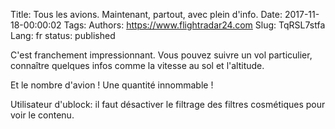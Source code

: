 Title: Tous les avions. Maintenant, partout, avec plein d'info.
Date: 2017-11-18-00:00:02
Tags: 
Authors: https://www.flightradar24.com
Slug: TqRSL7stfa
Lang: fr
status: published

C'est franchement impressionnant. Vous pouvez suivre un vol particulier,
connaître quelques infos comme la vitesse au sol et l'altitude.

Et le nombre d'avion ! Une quantité innommable !

  

Utilisateur d'ublock: il faut désactiver le filtrage des filtres cosmétiques pour voir le contenu.
